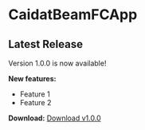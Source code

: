 # CaidatBeamFCApp
## Latest Release

Version 1.0.0 is now available! 

**New features:**
- Feature 1
- Feature 2

**Download:**
[Download v1.0.0](https://github.com/Thanhchung8888/CaidatBeamFCApp/releases/download/V1.0.0/setup.exe
)
